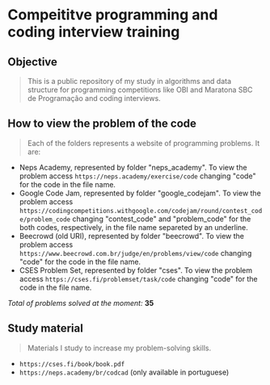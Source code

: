 
# Compeititve programming and coding interview training

  

## Objective

>This is a public repository of my study in algorithms and data structure for programming competitions like OBI and Maratona SBC de Programação and coding interviews.


## How to view the problem of the code

>Each of the folders represents a website of programming problems. It are:

* Neps Academy, represented by folder "neps_academy". To view the problem access `https://neps.academy/exercise/code` changing "code" for the code in the file name.
* Google Code Jam, represented by folder "google_codejam". To view the problem access `https://codingcompetitions.withgoogle.com/codejam/round/contest_code/problem_code` changing "contest_code" and "problem_code" for the both codes, respectively, in the file name separeted by an underline.
* Beecrowd (old URI), represented by folder "beecrowd". To view the problem access `https://www.beecrowd.com.br/judge/en/problems/view/code` changing "code" for the code in the file name.
* CSES Problem Set, represented by folder "cses". To view the problem access `https://cses.fi/problemset/task/code` changing "code" for the code in the file name.

*Total of problems solved at the moment:* **35**

## Study material

>  Materials I study to increase my problem-solving skills.

* `https://cses.fi/book/book.pdf`
* `https://neps.academy/br/codcad` (only available in portuguese)